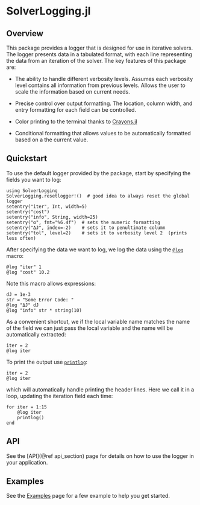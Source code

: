 # SolverLogging.jl

## Overview
This package provides a logger that is designed for use in iterative solvers.
The logger presents data in a tabulated format, with each line representing 
the data from an iteration of the solver. The key features of this package are:

* The ability to handle different verbosity levels. Assumes each verbosity level 
  contains all information from previous levels. Allows the user to scale the 
  information based on current needs.

* Precise control over output formatting. The location, column width, and entry
  formatting for each field can be controlled.

* Color printing to the terminal thanks to [Crayons.jl](https://github.com/KristofferC/Crayons.jl)

* Conditional formatting that allows values to be automatically formatted 
  based on a the current value.

## Quickstart
To use the default logger provided by the package, start by specifying the fields
you want to log:

```@example quickstart; continue=true
using SolverLogging
SolverLogging.resetlogger!()  # good idea to always reset the global logger
setentry("iter", Int, width=5)
setentry("cost")
setentry("info", String, width=25) 
setentry("α", fmt="%6.4f")  # sets the numeric formatting
setentry("ΔJ", index=-2)    # sets it to penultimate column
setentry("tol", level=2)    # sets it to verbosity level 2  (prints less often)
```
After specifying the data we want to log, we log the data using the [`@log`](@ref)
macro:
```@example quickstart; continue=false
@log "iter" 1
@log "cost" 10.2
```
Note this macro allows expressions:
```
dJ = 1e-3
str = "Some Error Code: "
@log "ΔJ" dJ
@log "info" str * string(10)
```
As a convenient shortcut, we if the local variable name matches the name of the field
we can just pass the local variable and the name will be automatically extracted:
```
iter = 2
@log iter 
```
To print the output use [`printlog`](@ref):
```
iter = 2
@log iter 
```
which will automatically handle printing the header lines. Here we call it in a loop,
updating the iteration field each time:
```
for iter = 1:15
    @log iter
    printlog()
end
```


## API
See the [API](@ref api_section) page for details on how to use the logger in your application.

## Examples
See the [Examples](@ref) page for a few example to help you get started.